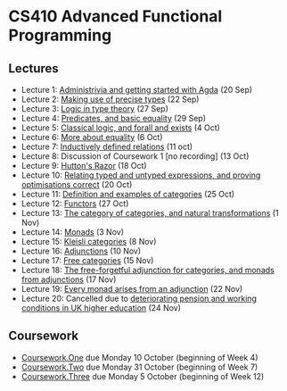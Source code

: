 # CS410 Advanced Functional Programming

## Lectures

* Lecture 1: [Administrivia and getting started with Agda](https://youtu.be/3FZDy6zX_h4) (20 Sep)
* Lecture 2: [Making use of precise types](https://youtu.be/37ENUdO8IVU) (22 Sep)
* Lecture 3: [Logic in type theory](https://youtu.be/yDeI-HiC0wQ) (27 Sep)
* Lecture 4: [Predicates, and basic equality](https://youtu.be/g2N_-sscq6c) (29 Sep)
* Lecture 5: [Classical logic, and forall and exists](https://youtu.be/IYNFSE1-4yE) (4 Oct)
* Lecture 6: [More about equality](https://youtu.be/NU6Ycmp19DE) (6 Oct)
* Lecture 7: [Inductively defined relations](https://youtu.be/Wku5hdU402o) (11 oct)
* Lecture 8: Discussion of Coursework 1 [no recording] (13 Oct)
* Lecture 9: [Hutton's Razor](https://youtu.be/TbD9bTOTuUE) (18 Oct)
* Lecture 10: [Relating typed and untyped expressions, and proving optimisations correct](https://youtu.be/ZVfpTZ359FM) (20 Oct)
* Lecture 11: [Definition and examples of categories](https://youtu.be/vTZVdo2zRYM) (25 Oct)
* Lecture 12: [Functors](https://youtu.be/a6Ex2N4NJO0) (27 Oct)
* Lecture 13: [The category of categories, and natural transformations](https://youtu.be/HE96WiX_7Ww) (1 Nov)
* Lecture 14: [Monads](https://youtu.be/7ag6f67xc5k) (3 Nov)
* Lecture 15: [Kleisli categories](https://youtu.be/TX0daEBxc0E) (8 Nov)
* Lecture 16: [Adjunctions](https://youtu.be/5x2c04gUQzM) (10 Nov)
* Lecture 17: [Free categories](https://youtu.be/mSOQIz9Ap5o) (15 Nov)
* Lecture 18: [The free-forgetful adjunction for categories, and monads from adjunctions](https://youtu.be/GWLIMXxu-bw) (17 Nov)
* Lecture 19: [Every monad arises from an adjunction](https://youtu.be/IX8GuKzgh8o) (22 Nov)
* Lecture 20: Cancelled due to [deteriorating pension and working conditions in UK higher education](https://www.ucu.org.uk/article/12469/FAQs) (24 Nov)

## Coursework

* [Coursework.One](Coursework/One.agda) due Monday 10 October (beginning of Week 4)
* [Coursework.Two](Coursework/Two.agda) due Monday 31 October (beginning of Week 7)
* [Coursework.Three](Coursework/Three.agda) due Monday 5 October (beginning of Week 12)
